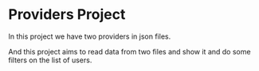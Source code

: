 # Providers Project
In this project we have two providers in json files.

And this project aims to read data from two files and show it and do some filters on the list of users.